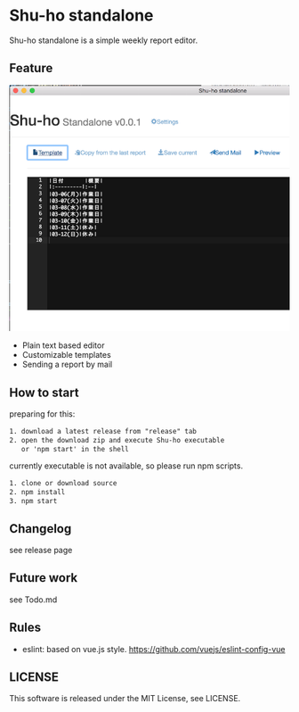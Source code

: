 # Shu-ho standalone

Shu-ho standalone is a simple weekly report editor.

## Feature

![Screenshot](doc/screenshot-0.0.1.png?raw=true "Screenshot v0.0.1")

- Plain text based editor
- Customizable templates
- Sending a report by mail

## How to start 

preparing for this:

```
1. download a latest release from "release" tab
2. open the download zip and execute Shu-ho executable
   or 'npm start' in the shell
```

currently executable is not available, so please run npm scripts.

```
1. clone or download source
2. npm install
3. npm start
```

## Changelog

see release page

## Future work

see Todo.md

## Rules

- eslint: based on vue.js style. https://github.com/vuejs/eslint-config-vue

## LICENSE

This software is released under the MIT License, see LICENSE.

